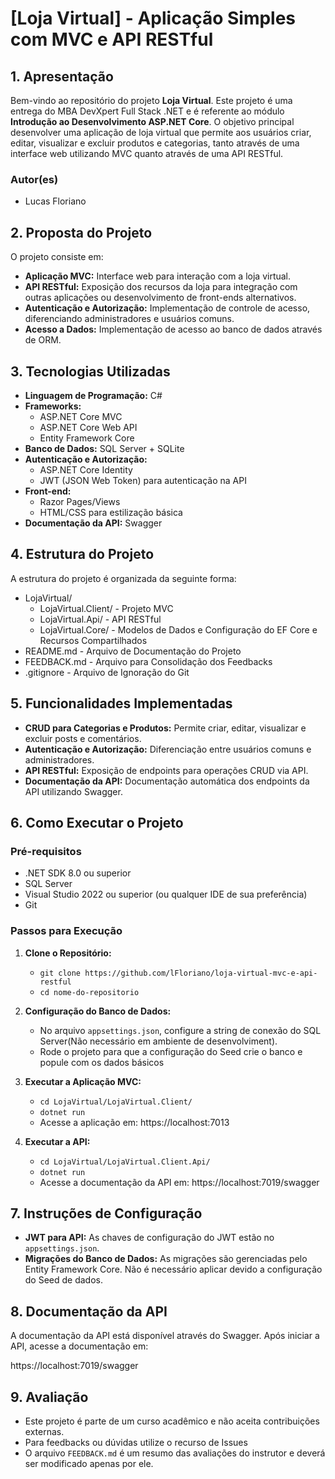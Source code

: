 # **[Loja Virtual] - Aplicação Simples com MVC e API RESTful**

## **1. Apresentação**

Bem-vindo ao repositório do projeto **Loja Virtual**. Este projeto é uma entrega do MBA DevXpert Full Stack .NET e é referente ao módulo **Introdução ao Desenvolvimento ASP.NET Core**.
O objetivo principal desenvolver uma aplicação de loja virtual que permite aos usuários criar, editar, visualizar e excluir produtos e categorias, tanto através de uma interface web utilizando MVC quanto através de uma API RESTful.

### **Autor(es)**
- Lucas Floriano


## **2. Proposta do Projeto**

O projeto consiste em:

- **Aplicação MVC:** Interface web para interação com a loja virtual.
- **API RESTful:** Exposição dos recursos da loja para integração com outras aplicações ou desenvolvimento de front-ends alternativos.
- **Autenticação e Autorização:** Implementação de controle de acesso, diferenciando administradores e usuários comuns.
- **Acesso a Dados:** Implementação de acesso ao banco de dados através de ORM.

## **3. Tecnologias Utilizadas**

- **Linguagem de Programação:** C#
- **Frameworks:**
  - ASP.NET Core MVC
  - ASP.NET Core Web API
  - Entity Framework Core
- **Banco de Dados:** SQL Server + SQLite
- **Autenticação e Autorização:**
  - ASP.NET Core Identity
  - JWT (JSON Web Token) para autenticação na API
- **Front-end:**
  - Razor Pages/Views
  - HTML/CSS para estilização básica
- **Documentação da API:** Swagger

## **4. Estrutura do Projeto**

A estrutura do projeto é organizada da seguinte forma:


- LojaVirtual/
  - LojaVirtual.Client/ - Projeto MVC
  - LojaVirtual.Api/ - API RESTful
  - LojaVirtual.Core/ - Modelos de Dados e Configuração do EF Core e Recursos Compartilhados
- README.md - Arquivo de Documentação do Projeto
- FEEDBACK.md - Arquivo para Consolidação dos Feedbacks
- .gitignore - Arquivo de Ignoração do Git

## **5. Funcionalidades Implementadas**

- **CRUD para Categorias e Produtos:** Permite criar, editar, visualizar e excluir posts e comentários.
- **Autenticação e Autorização:** Diferenciação entre usuários comuns e administradores.
- **API RESTful:** Exposição de endpoints para operações CRUD via API.
- **Documentação da API:** Documentação automática dos endpoints da API utilizando Swagger.

## **6. Como Executar o Projeto**

### **Pré-requisitos**

- .NET SDK 8.0 ou superior
- SQL Server
- Visual Studio 2022 ou superior (ou qualquer IDE de sua preferência)
- Git

### **Passos para Execução**

1. **Clone o Repositório:**
   - `git clone https://github.com/lFloriano/loja-virtual-mvc-e-api-restful`
   - `cd nome-do-repositorio`

2. **Configuração do Banco de Dados:**
   - No arquivo `appsettings.json`, configure a string de conexão do SQL Server(Não necessário em ambiente de desenvolviment).
   - Rode o projeto para que a configuração do Seed crie o banco e popule com os dados básicos

3. **Executar a Aplicação MVC:**
   - `cd LojaVirtual/LojaVirtual.Client/`
   - `dotnet run`
   - Acesse a aplicação em: https://localhost:7013

4. **Executar a API:**
   - `cd LojaVirtual/LojaVirtual.Client.Api/`
   - `dotnet run`
   - Acesse a documentação da API em: https://localhost:7019/swagger

## **7. Instruções de Configuração**

- **JWT para API:** As chaves de configuração do JWT estão no `appsettings.json`.
- **Migrações do Banco de Dados:** As migrações são gerenciadas pelo Entity Framework Core. Não é necessário aplicar devido a configuração do Seed de dados.

## **8. Documentação da API**

A documentação da API está disponível através do Swagger. Após iniciar a API, acesse a documentação em:

https://localhost:7019/swagger

## **9. Avaliação**

- Este projeto é parte de um curso acadêmico e não aceita contribuições externas. 
- Para feedbacks ou dúvidas utilize o recurso de Issues
- O arquivo `FEEDBACK.md` é um resumo das avaliações do instrutor e deverá ser modificado apenas por ele.
